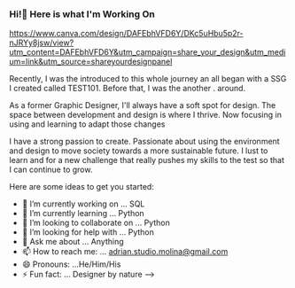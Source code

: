 ### Hi!👋 Here is what I'm Working On


https://www.canva.com/design/DAFEbhVFD6Y/DKc5uHbu5p2r-nJRYy8jsw/view?utm_content=DAFEbhVFD6Y&utm_campaign=share_your_design&utm_medium=link&utm_source=shareyourdesignpanel





Recently, I was the introduced to this whole journey an all began with a SSG I created called TEST101. Before that, I was the another . around.

As a former Graphic Designer, I'll always have a soft spot for design. The space between development and design is where I thrive. Now focusing in using and learning to adapt those changes 

I have a strong passion to create. Passionate about using the environment and design to move society towards a more sustainable future. I lust to learn and for a new challenge that really pushes my skills to the test so that I can continue to grow.


Here are some ideas to get you started:

- 🔭 I’m currently working on ... SQL
- 🌱 I’m currently learning ... Python
- 👯 I’m looking to collaborate on ... Python
- 🤔 I’m looking for help with ... Python 
- 💬 Ask me about ... Anything
- 📫 How to reach me: ... adrian.studio.molina@gmail.com
- 😄 Pronouns: ...He/Him/His
- ⚡ Fun fact: ... Designer by nature
-->
